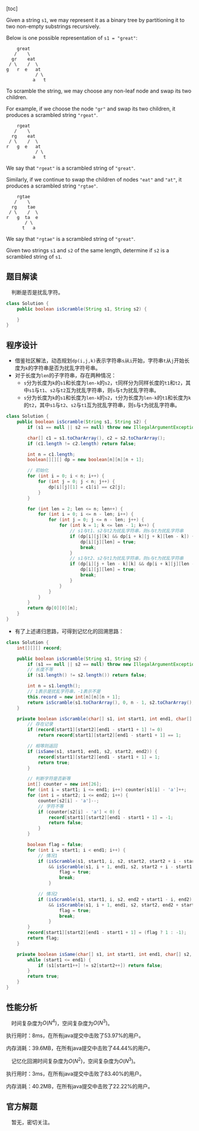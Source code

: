 [toc]

Given a string `s1`, we may represent it as a binary tree by partitioning it to two non-empty substrings recursively.

Below is one possible representation of `s1 = "great"`:

        great
       /    \
      gr    eat
     / \    /  \
    g   r  e   at
               / \
              a   t

To scramble the string, we may choose any non-leaf node and swap its two children.

For example, if we choose the node `"gr"` and swap its two children, it produces a scrambled string `"rgeat"`.

        rgeat
       /    \
      rg    eat
     / \    /  \
    r   g  e   at
               / \
              a   t

We say that `"rgeat"` is a scrambled string of `"great"`.

Similarly, if we continue to swap the children of nodes `"eat"` and `"at"`, it produces a scrambled string `"rgtae"`.

        rgtae
       /    \
      rg    tae
     / \    /  \
    r   g  ta  e
           / \
          t   a

We say that `"rgtae"` is a scrambled string of `"great"`.

Given two strings `s1` and `s2` of the same length, determine if `s2` is a scrambled string of `s1`.



## 题目解读

&emsp;判断是否是扰乱字符。

```java
class Solution {
    public boolean isScramble(String s1, String s2) {

    }
}
```

## 程序设计

* 借鉴社区解法，动态规划`dp(i,j,k)`表示字符串`s`从`i`开始，字符串`t`从`j`开始长度为`k`的字符串是否为扰乱字符号串。
* 对于长度为`len`的子字符串，存在两种情况：
  * `s`分为长度为`k`的`s1`和长度为`len-k`的`s2`，`t`同样分为同样长度的`t1`和`t2`，其中`s1`与`t1`、`s2`与`t2`互为扰乱字符串，则`s`与`t`为扰乱字符串。
  * `s`分为长度为`k`的`s1`和长度为`len-k`的`s2`，`t`分为长度为`len-k`的`t1`和长度为`k`的`t2`，其中`s1`与`t2`、`s2`与`t1`互为扰乱字符串，则`s`与`t`为扰乱字符串。

```java
class Solution {
    public boolean isScramble(String s1, String s2) {
        if (s1 == null || s2 == null) throw new IllegalArgumentException("invalid param");

        char[] c1 = s1.toCharArray(), c2 = s2.toCharArray();
        if (c1.length != c2.length) return false;

        int n = c1.length;
        boolean[][][] dp = new boolean[n][n][n + 1];

        // 初始化
        for (int i = 0; i < n; i++) {
            for (int j = 0; j < n; j++) {
                dp[i][j][1] = c1[i] == c2[j];
            }
        }

        for (int len = 2; len <= n; len++) {
            for (int i = 0; i <= n - len; i++) {
                for (int j = 0; j <= n - len; j++) {
                    for (int k = 1; k <= len - 1; k++) {
                        // s1与t1、s2与t2为扰乱字符串，则s与t为扰乱字符串
                        if (dp[i][j][k] && dp[i + k][j + k][len - k]) {
                            dp[i][j][len] = true;
                            break;
                        }
                        // s1与t2、s2与t1为扰乱字符串，则s与t为扰乱字符串
                        if (dp[i][j + len - k][k] && dp[i + k][j][len - k]) {
                            dp[i][j][len] = true;
                            break;
                        }
                    }
                }
            }
        }
        return dp[0][0][n];
    }
}
```

* 有了上述递归思路，可得到记忆化的回溯思路：

```java
class Solution {
    int[][][] record;

    public boolean isScramble(String s1, String s2) {
        if (s1 == null || s2 == null) throw new IllegalArgumentException("invalid param");
        // 长度不等
        if (s1.length() != s2.length()) return false;

        int n = s1.length();
        // 1表示是扰乱字符串，-1表示不是
        this.record = new int[n][n][n + 1];
        return isScramble(s1.toCharArray(), 0, n - 1, s2.toCharArray(), 0, n - 1);
    }

    private boolean isScramble(char[] s1, int start1, int end1, char[] s2, int start2, int end2) {
        // 存在记录
        if (record[start1][start2][end1 - start1 + 1] != 0)
            return record[start1][start2][end1 - start1 + 1] == 1;

        // 相等则返回
        if (isSame(s1, start1, end1, s2, start2, end2)) {
            record[start1][start2][end1 - start1 + 1] = 1;
            return true;
        }

        // 判断字符是否新等
        int[] counter = new int[26];
        for (int i = start1; i <= end1; i++) counter[s1[i] - 'a']++;
        for (int i = start2; i <= end2; i++) {
            counter[s2[i] - 'a']--;
            // 字符不等
            if (counter[s2[i] - 'a'] < 0) {
                record[start1][start2][end1 - start1 + 1] = -1;
                return false;
            }
        }

        boolean flag = false;
        for (int i = start1; i < end1; i++) {
            // 情况1
            if (isScramble(s1, start1, i, s2, start2, start2 + i - start1)
                && isScramble(s1, i + 1, end1, s2, start2 + i - start1 + 1, end2)) {
                    flag = true;
                    break;
                }

            // 情况2
            if (isScramble(s1, start1, i, s2, end2 + start1 - i, end2)
                && isScramble(s1, i + 1, end1, s2, start2, end2 + start1 - i - 1)) {
                    flag = true;
                    break;
                }
        }
        record[start1][start2][end1 - start1 + 1] = (flag ? 1 : -1);
        return flag;
    }

    private boolean isSame(char[] s1, int start1, int end1, char[] s2, int start2, int end2) {
        while (start1 <= end1) {
            if (s1[start1++] != s2[start2++]) return false;
        }
        return true;
    }
}
```

## 性能分析

&emsp;时间复杂度为$O(N^4)$，空间复杂度为$O(N^3)$。

执行用时：8ms，在所有java提交中击败了53.97%的用户。

内存消耗：39.6MB，在所有java提交中击败了44.44%的用户。

&emsp;记忆化回溯时间复杂度为$O(N^2)$，空间复杂度为$O(N^3)$。

执行用时：3ms，在所有java提交中击败了83.40%的用户。

内存消耗：40.2MB，在所有java提交中击败了22.22%的用户。

## 官方解题

&emsp;暂无，密切关注。